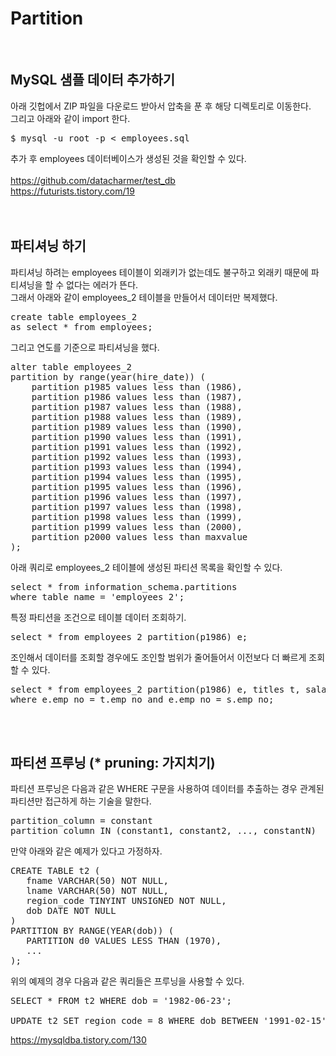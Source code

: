 # Partition
<br/>

## MySQL 샘플 데이터 추가하기

아래 깃헙에서 ZIP 파일을 다운로드 받아서 압축을 푼 후 해당 디렉토리로 이동한다. <br/>
그리고 아래와 같이 import 한다.<br/>
<pre>
$ mysql -u root -p < employees.sql
</pre>
추가 후 employees 데이터베이스가 생성된 것을 확인할 수 있다.<br/>
<br/>
https://github.com/datacharmer/test_db <br/>
https://futurists.tistory.com/19 <br/>
<br/><br/>

## 파티셔닝 하기

파티셔닝 하려는 employees 테이블이 외래키가 없는데도 불구하고 외래키 때문에 파티셔닝을 할 수 없다는 에러가 뜬다.<br/>
그래서 아래와 같이 employees_2 테이블을 만들어서 데이터만 복제했다.<br/>
<pre>
create table employees_2
as select * from employees;
</pre>
그리고 연도를 기준으로 파티셔닝을 했다.<br/>
<pre>
alter table employees_2
partition by range(year(hire_date)) (
	partition p1985 values less than (1986),
	partition p1986 values less than (1987),
	partition p1987 values less than (1988),
	partition p1988 values less than (1989),
	partition p1989 values less than (1990),
	partition p1990 values less than (1991),
	partition p1991 values less than (1992),
	partition p1992 values less than (1993),
	partition p1993 values less than (1994),
	partition p1994 values less than (1995),
	partition p1995 values less than (1996),
	partition p1996 values less than (1997),
	partition p1997 values less than (1998),
	partition p1998 values less than (1999),
	partition p1999 values less than (2000),
	partition p2000 values less than maxvalue
);
</pre>
아래 쿼리로 employees_2 테이블에 생성된 파티션 목록을 확인할 수 있다.<br/>
<pre>
select * from information_schema.partitions
where table_name = 'employees_2';
</pre>
특정 파티션을 조건으로 테이블 데이터 조회하기.<br/>
<pre>
select * from employees_2 partition(p1986) e;
</pre>
조인해서 데이터를 조회할 경우에도 조인할 범위가 줄어들어서 이전보다 더 빠르게 조회할 수 있다.<br/>
<pre>
select * from employees_2 partition(p1986) e, titles t, salaries s
where e.emp_no = t.emp_no and e.emp_no = s.emp_no;
</pre>
<br/><br/>

## 파티션 프루닝 (* pruning: 가지치기)

파티션 프루닝은 다음과 같은 WHERE 구문을 사용하여 데이터를 추출하는 경우 관계된 파티션만 접근하게 하는 기술을 말한다.<br/>
<pre>
partition_column = constant
partition_column IN (constant1, constant2, ..., constantN)
</pre>
만약 아래와 같은 예제가 있다고 가정하자.<br/>
<pre>
CREATE TABLE t2 (
   fname VARCHAR(50) NOT NULL,
   lname VARCHAR(50) NOT NULL,
   region_code TINYINT UNSIGNED NOT NULL,
   dob DATE NOT NULL
)
PARTITION BY RANGE(YEAR(dob)) (
   PARTITION d0 VALUES LESS THAN (1970),
   ...
);
</pre>
위의 예제의 경우 다음과 같은 쿼리들은 프루닝을 사용할 수 있다.<br/>
<pre>
SELECT * FROM t2 WHERE dob = '1982-06-23';

UPDATE t2 SET region_code = 8 WHERE dob BETWEEN '1991-02-15' AND '1997-04-25';
</pre>
https://mysqldba.tistory.com/130<br/>
<br/><br/>
